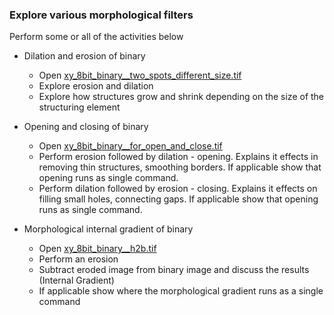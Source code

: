 ### Explore various morphological filters

 Perform some or all of the activities below

 * Dilation and erosion of binary
    * Open [xy_8bit_binary__two_spots_different_size.tif](https://github.com/NEUBIAS/training-resources/raw/master/image_data/xy_8bit_binary__two_spots_different_size.tif) 
    * Explore erosion and dilation 
    * Explore how structures grow and shrink depending on the size of the structuring element
 
 * Opening and closing of binary
    * Open [xy_8bit_binary__for_open_and_close.tif](https://github.com/NEUBIAS/training-resources/raw/master/image_data/xy_8bit_binary__for_open_and_close.tif)
    * Perform erosion followed by dilation - opening. Explains it effects in removing thin structures, smoothing borders. If applicable show that opening runs as single command.
    * Perform dilation followed by erosion - closing. Explains it effects on filling small holes, connecting gaps. If applicable show that opening runs as single command.
  
 * Morphological internal gradient of binary
    * Open [xy_8bit_binary__h2b.tif](https://github.com/NEUBIAS/training-resources/raw/master/image_data/xy_8bit_binary__h2b.tif)
    * Perform an erosion
    * Subtract eroded image from binary image and discuss the results (Internal Gradient)
    * If applicable show where the morphological gradient runs as a single command
 
  
